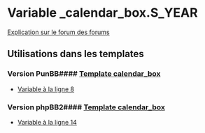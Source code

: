 # Variable _calendar_box.S_YEAR
[Explication sur le forum des forums](http://forum.forumactif.com/t294113-listing-des-variables#_calendar_box.S_YEAR)
## Utilisations dans les templates
### Version PunBB#### [Template calendar_box](punbb/calendar_box.md)
* [Variable à la ligne 8](../punbb/calendar_box.tpl#L8)
### Version phpBB2#### [Template calendar_box](subsilver/calendar_box.md)
* [Variable à la ligne 14](../subsilver/calendar_box.tpl#L14)